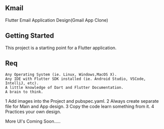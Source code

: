 ## Kmail

Flutter Email Application Design(Gmail App Clone)
## Getting Started

This project is a starting point for a Flutter application.
## Req
    Any Operating System (ie. Linux, Windows,MacOS X).
    Any IDE with Flutter SDK installed (ie. Android Studio, VSCode, IntelliJ, etc).
    A little knowledge of Dart and Flutter Documentation.
    A brain to think.

1   Add images into the Project and pubspec.yaml.
2   Always create separate file for Main and App design.
3   Copy the code learn something from it.
4   Practices your own design.

More UI's Coming Soon.....
